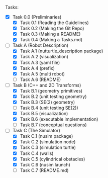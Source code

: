 Tasks:

- [x] Task 0.0 (Preliminaries)
    - [x] Task 0.1 (Reading the Guidelines) 
    - [x] Task 0.2 (Making the Git Repo) 
    - [x] Task 0.3 (Making a README) 
    - [x] Task 0.4 (Making a Tasks.md) 
- [ ] Task A (Robot Description) 
    - [x] Task A.1 (nutturtle_description package) 
    - [x] Task A.2 (visualization) 
    - [x] Task A.3 (yaml file) 
    - [x] Task A.4 (prefix) 
    - [x] Task A.5 (multi robot) 
    - [ ] Task A.6 (README) 
- [ ] Task B (C++ and 2D Transforms) 
    - [x] Task B.1 (geometry primitives) 
    - [x] Task B.2 (unit testing geometry) 
    - [x] Task B.3 (SE(2) geometry) 
    - [ ] Task B.4 (unit testing SE(2)) 
    - [x] Task B.5 (visualization) 
    - [x] Task B.6 (executable implementation)
    - [ ] Task B.7 (conceptual questions)
- [ ] Task C (The Simulator) 
    - [x] Task C.1 (nusim package) 
    - [x] Task C.2 (simulation node) 
    - [x] Task C.3 (simulation turtle) 
    - [x] Task C.4 (walls) 
    - [x] Task C.5 (cylindrical obstacles) 
    - [x] Task C.6 (nusim launch) 
    - [ ] Task C.7 (README.md)

